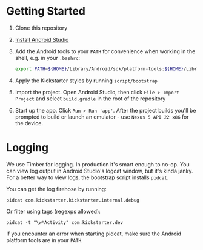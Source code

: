 # Getting Started

1. Clone this repository
2. [Install Android Studio](https://developer.android.com/sdk/index.html)
3. Add the Android tools to your `PATH` for convenience when working in the
   shell, e.g. in your `.bashrc`:

   ```bash
   export PATH=${HOME}/Library/Android/sdk/platform-tools:${HOME}/Library/Android/sdk/tools:$PATH
   ```

4. Apply the Kickstarter styles by running `script/bootstrap`
5. Import the project. Open Android Studio, then click `File > Import Project` and
   select `build.gradle` in the root of the repository
6. Start up the app. Click `Run > Run 'app'`. After the project builds you'll be
   prompted to build or launch an emulator - use `Nexus 5 API 22 x86` for the
   device.

# Logging

We use Timber for logging. In production it's smart enough to no-op. You can
view log output in Android Studio's logcat window, but it's kinda janky. For
a better way to view logs, the bootstrap script installs `pidcat`.

You can get the log firehose by running:

```
pidcat com.kickstarter.kickstarter.internal.debug
```

Or filter using tags (regexps allowed):

```
pidcat -t "\w*Activity" com.kickstarter.dev
```

If you encounter an error when starting pidcat, make sure the Android platform tools
are in your `PATH`.
